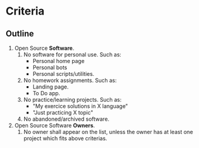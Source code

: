 # Criteria

## Outline

1. Open Source **Software**.
    1. No software for personal use. Such as:
        * Personal home page
        * Personal bots
        * Personal scripts/utilities.
    2. No homework assignments. Such as:
        * Landing page.
        * To Do app.
    3. No practice/learning projects. Such as:
        * "My exercice solutions in X language"
        * "Just practicing X topic"
    4. No abandoned/archived software.
2. Open Source Software **Owners**.
    1. No owner shall appear on the list, unless the owner has at least one project which fits above criterias.
